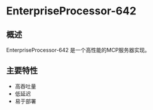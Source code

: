 # EnterpriseProcessor-642

## 概述

EnterpriseProcessor-642 是一个高性能的MCP服务器实现。

## 主要特性

- 高吞吐量
- 低延迟
- 易于部署
